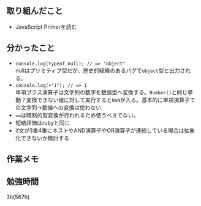 ## 取り組んだこと
- JavaScript Primerを読む

## 分かったこと
- `console.log(typeof null); // => "object"`<br>nullはプリミティブ型だが、歴史的経緯のあるバグで`object`型と出力される。
- `console.log(+"1"); // => 1`<br>単項プラス演算子は文字列の数字を数値型へ変換する。`Number()`と同じ挙動？変換できない値に対して実行すると`NaN`が入る。基本的に単項演算子での文字列→数値への変換は使わない
- `==`は暗黙的型変換が行われるため使うべきでない。
- 短絡評価はrubyと同じ
- if文が3重4重にネストやAND演算子やOR演算子が連続している場合は抽象化できないか検討する

## 作業メモ

## 勉強時間
3h(567h)
